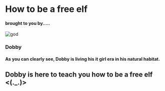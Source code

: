 # How to be a free elf

#### brought to you by.....

![god](https://encrypted-tbn0.gstatic.com/images?q=tbn:ANd9GcT-HcOuufSJAKcXDdUYJq3Ns0q07pXNMnDsiA&s)

### Dobby 

#### As you can clearly see, Dobby is living his it girl era in his natural habitat. 



## Dobby is here to teach you how to be a free elf <(._.)>







